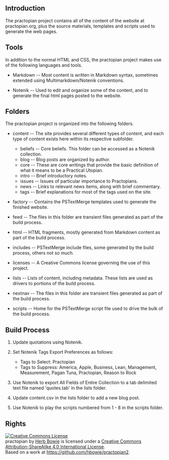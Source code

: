 Introduction
------------

The practopian project contains all of the content of the website at practopian.org, plus the source materials, templates and scripts used to generate the web pages. 

Tools
-----

In addition to the normal HTML and CSS, the practopian project makes use of the following languages and tools.

* Markdown -- Most content is written in Markdown syntax, sometimes extended using Multimarkdown/Notenik conventions.

* Notenik -- Used to edit and organize some of the content, and to generate the final html pages posted to the website.

Folders
-------

The practopian project is organized into the following folders.

* content -- The site provides several different types of content, and each type of content exists here within its respective subfolder.

	* beliefs -- Core beliefs. This folder can be accessed as a Notenik collection. 
	* blog -- Blog posts are organized by author.
	* core -- These are core writings that provide the basic definition of what it means to be a Practical Utopian.
	* intro -- Brief introductory notes.
	* issues -- Issues of particular importance to Practopians.
	* news -- Links to relevant news items, along with brief commentary.
	* tags -- Brief explanations for most of the tags used on the site.

* factory -- Contains the PSTextMerge templates used to generate the finished website.

* feed -- The files in this folder are transient files generated as part of the build process.

* html -- HTML fragments, mostly generated from Markdown content as part of the build process.

* includes -- PSTextMerge include files, some generated by the build process, others not so much.

* licenses -- A Creative Commons license governing the use of this project.

* lists -- Lists of content, including metadata. These lists are used as drivers to portions of the build process.

* nextnav -- The files in this folder are transient files generated as part of the build process.

* scripts -- Home for the PSTextMerge script file used to drive the bulk of the build process.


Build Process
-------------

1. Update quotations using Notenik.

2. Set Notenik Tags Export Preferences as follows:
	* Tags to Select: Practopian
	* Tags to Suppress: America, Apple, Business, Lean, Management, Measurement, Pagan Tuna, Practopian, Reason to Rock

3. Use Notenik to export All Fields of Entire Collection to a tab delimited text file named 'quotes.tab' in the lists folder.

4. Update content.csv in the lists folder to add a new blog post. 

5. Use Notenik to play the scripts numbered from 1 - 8 in the scripts folder.

Rights
------

<a rel="license" href="http://creativecommons.org/licenses/by-sa/4.0/"><img alt="Creative Commons License" style="border-width:0" src="https://i.creativecommons.org/l/by-sa/4.0/88x31.png" /></a><br /><span xmlns:dct="http://purl.org/dc/terms/" href="http://purl.org/dc/dcmitype/Text" property="dct:title" rel="dct:type">practopian</span> by <a xmlns:cc="http://creativecommons.org/ns#" href="http://www.Practopian.org/intro/about.html" property="cc:attributionName" rel="cc:attributionURL">Herb Bowie</a> is licensed under a <a rel="license" href="http://creativecommons.org/licenses/by-sa/4.0/">Creative Commons Attribution-ShareAlike 4.0 International License</a>.<br />Based on a work at <a xmlns:dct="http://purl.org/dc/terms/" href="https://github.com/hbowie/practopian2" rel="dct:source">https://github.com/hbowie/practopian2</a>.
